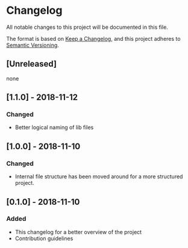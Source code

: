 # Changelog
All notable changes to this project will be documented in this file.

The format is based on [Keep a Changelog](https://keepachangelog.com/en/1.0.0/),
and this project adheres to [Semantic Versioning](https://semver.org/spec/v2.0.0.html).

## [Unreleased]
none

## [1.1.0] - 2018-11-12
### Changed
* Better logical naming of lib files

## [1.0.0] - 2018-11-10
### Changed
* Internal file structure has been moved around for a more structured project.

## [0.1.0] - 2018-11-10
### Added
* This changelog for a better overview of the project
* Contribution guidelines